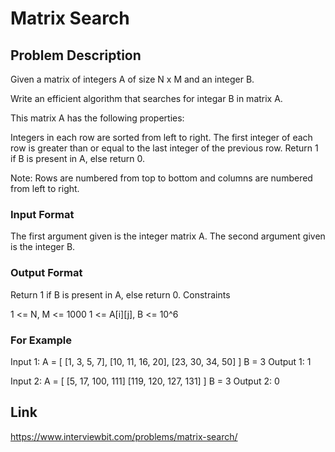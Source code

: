 # Matrix Search

## Problem Description

Given a matrix of integers A of size N x M and an integer B.

Write an efficient algorithm that searches for integar B in matrix A.

This matrix A has the following properties:

Integers in each row are sorted from left to right.
The first integer of each row is greater than or equal to the last integer of the previous row.
Return 1 if B is present in A, else return 0.

Note: Rows are numbered from top to bottom and columns are numbered from left to right.




### Input Format

The first argument given is the integer matrix A.
The second argument given is the integer B.
### Output Format

Return 1 if B is present in A, else return 0.
Constraints

1 <= N, M <= 1000
1 <= A[i][j], B <= 10^6
### For Example

Input 1:
    A = 
    [ [1,   3,  5,  7],
      [10, 11, 16, 20],
      [23, 30, 34, 50]  ]
    B = 3
Output 1:
    1

Input 2:
    A = [   [5, 17, 100, 111]
            [119, 120,  127,   131]    ]
    B = 3
Output 2:
    0

## Link

https://www.interviewbit.com/problems/matrix-search/